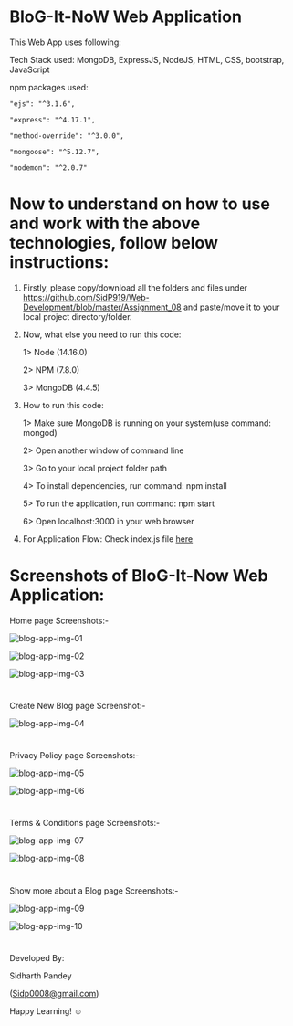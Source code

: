 # BloG-It-NoW Web Application

This Web App uses following:

Tech Stack used: MongoDB, ExpressJS, NodeJS, HTML, CSS, bootstrap, JavaScript


npm packages used: 

    "ejs": "^3.1.6",

    "express": "^4.17.1",

    "method-override": "^3.0.0",

    "mongoose": "^5.12.7",

    "nodemon": "^2.0.7"

#


# Now to understand on how to use and work with the above technologies, follow below instructions:

1.  Firstly, please copy/download all the folders and files under
    https://github.com/SidP919/Web-Development/blob/master/Assignment_08
    and paste/move it to your local project directory/folder.


2.  Now, what else you need to run this code:

    1> Node (14.16.0)

    2> NPM (7.8.0)

    3> MongoDB (4.4.5)


3.  How to run this code:

    1> Make sure MongoDB is running on your system(use command: mongod)

    2> Open another window of command line 

    3> Go to your local project folder path

    4> To install dependencies, run command: npm install 

    5> To run the application, run command: npm start

    6> Open localhost:3000 in your web browser


4.  For Application Flow: Check index.js file [here](https://github.com/SidP919/Web-Development/blob/master/Assignment_08/index.js)

#

# Screenshots of BloG-It-Now Web Application:


Home page Screenshots:-


![blog-app-img-01](https://github.com/SidP919/Web-Development/blob/master/Assignment_08/public/images/screenshot_01.png)


![blog-app-img-02](https://github.com/SidP919/Web-Development/blob/master/Assignment_08/public/images/screenshot_02.png)


![blog-app-img-03](https://github.com/SidP919/Web-Development/blob/master/Assignment_08/public/images/screenshot_03.png)

#



Create New Blog page Screenshot:-


![blog-app-img-04](https://github.com/SidP919/Web-Development/blob/master/Assignment_08/public/images/screenshot_04.png)

#



Privacy Policy page Screenshots:-


![blog-app-img-05](https://github.com/SidP919/Web-Development/blob/master/Assignment_08/public/images/screenshot_05.png)


![blog-app-img-06](https://github.com/SidP919/Web-Development/blob/master/Assignment_08/public/images/screenshot_06.png)

#



Terms & Conditions page Screenshots:-


![blog-app-img-07](https://github.com/SidP919/Web-Development/blob/master/Assignment_08/public/images/screenshot_07.png)


![blog-app-img-08](https://github.com/SidP919/Web-Development/blob/master/Assignment_08/public/images/screenshot_08.png)

#



Show more about a Blog page Screenshots:-


![blog-app-img-09](https://github.com/SidP919/Web-Development/blob/master/Assignment_08/public/images/screenshot_09.png)


![blog-app-img-10](https://github.com/SidP919/Web-Development/blob/master/Assignment_08/public/images/screenshot_10.png)

#


Developed By:

Sidharth Pandey

(Sidp0008@gmail.com)


Happy Learning! ☺️